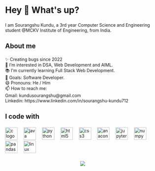 <h1 align="left">Hey 👋 What's up?</h1>

###

<p align="left">I am Sourangshu Kundu, a 3rd year Computer Science and Engineering student @MCKV Institute of Engineering, from India.</p>

###

<h2 align="left">About me</h2>

###

<p align="left">✨ Creating bugs since 2022<br>👀 I’m interested in DSA, Web Development and AIML.<br>📚 I'm currently learning Full Stack Web Development.<br>🎯 Goals: Software Developer.<br>😄 Pronouns: He / Him<br>📫 How to reach me:<br>Gmail: kundusourangshu@gmail.com<br>Linkedin: https://www.linkedin.com/in/sourangshu-kundu712</p>

###

<h2 align="left">I code with</h2>

###

<div align="left">
  <img src="https://cdn.jsdelivr.net/gh/devicons/devicon/icons/c/c-original.svg" height="40" alt="c logo"  />
  <img width="12" />
  <img src="https://cdn.jsdelivr.net/gh/devicons/devicon/icons/java/java-original.svg" height="40" alt="java logo"  />
  <img width="12" />
  <img src="https://cdn.jsdelivr.net/gh/devicons/devicon/icons/python/python-original.svg" height="40" alt="python logo"  />
  <img width="12" />
  <img src="https://cdn.jsdelivr.net/gh/devicons/devicon/icons/html5/html5-original.svg" height="40" alt="html5 logo"  />
  <img width="12" />
  <img src="https://cdn.jsdelivr.net/gh/devicons/devicon/icons/css3/css3-original.svg" height="40" alt="css3 logo"  />
  <img width="12" />
  <img src="https://cdn.jsdelivr.net/gh/devicons/devicon/icons/anaconda/anaconda-original.svg" height="40" alt="anaconda logo"  />
  <img width="12" />
  <img src="https://cdn.jsdelivr.net/gh/devicons/devicon/icons/jupyter/jupyter-original.svg" height="40" alt="jupyter logo"  />
  <img width="12" />
  <img src="https://cdn.jsdelivr.net/gh/devicons/devicon/icons/numpy/numpy-original.svg" height="40" alt="numpy logo"  />
  <img width="12" />
  <img src="https://cdn.jsdelivr.net/gh/devicons/devicon/icons/pandas/pandas-original.svg" height="40" alt="pandas logo"  />
  <img width="12" />
  <img src="https://cdn.jsdelivr.net/gh/devicons/devicon/icons/linux/linux-original.svg" height="40" alt="linux logo"  />
</div>

###

<div align="left">
</div>

###

<div align="center">
  <img src="https://profile-counter.glitch.me/SourangshuKundu723/count.svg?"  />
</div>

###
